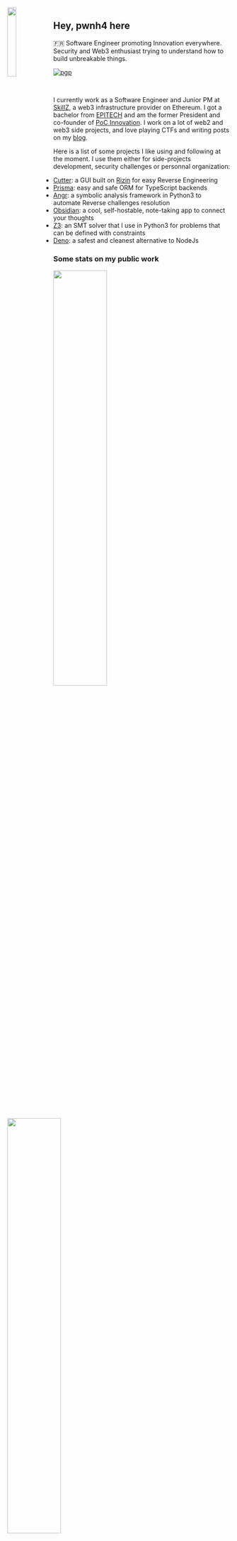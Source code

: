 <img align="left" src="https://pwnh4.com/images/logo.gif" width="20%">

## Hey, pwnh4 here

🇫🇷 Software Engineer promoting Innovation everywhere. Security and Web3 enthusiast trying to understand how to build unbreakable things.

[![pgp](https://img.shields.io/badge/pgp-BBEDF9FF51C6C179-313131?style=flat&labelColor=313131&color=313131)](https://github.com/loicttn.gpg)

<br />

I currently work as a Software Engineer and Junior PM at [SkillZ](https://skillz.io), a web3 infrastructure provider on Ethereum. I got a bachelor from [EPITECH](https://epitech.eu) and am the former President and co-founder of [PoC Innovation](https://github.com/PoCInnovation). I work on a lot of web2 and web3 side projects, and love playing CTFs and writing posts on my [blog](https://pwnh4.com).

Here is a list of some projects I like using and following at the moment. I use them either for side-projects development, security challenges or personnal organization:
* [Cutter](https://github.com/radareorg/cutter): a GUI built on [Rizin](https://rizin.re) for easy Reverse Engineering
* [Prisma](https://github.com/prisma): easy and safe ORM for TypeScript backends
* [Angr](https://github.com/angr/angr): a symbolic analysis framework in Python3 to automate Reverse challenges resolution
* [Obsidian](https://github.com/obsidianmd): a cool, self-hostable, note-taking app to connect your thoughts
* [Z3](https://github.com/Z3Prover/z3): an SMT solver that I use in Python3 for problems that can be defined with constraints
* [Deno](https://github.com/denoland/deno): a safest and cleanest alternative to NodeJs

### Some stats on my public work

<div>
  <img src="https://github-readme-streak-stats.herokuapp.com?user=loicttn&theme=dark&hide_border=true" width="49%" />
  <img src="https://github-readme-stats.vercel.app/api?username=loicttn&show_icons=false&theme=dark&hide_border=true" width="49%" />
</div>
  
### Contact me

Either reach me out on [Twitter](https://twitter.com/pwnh4) on Telegram *@pwnh4* or Discord *@pwnh4#0101*.

